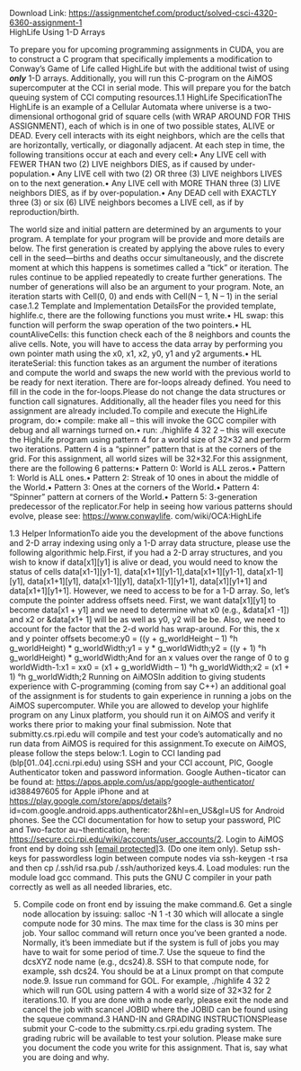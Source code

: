Download Link: https://assignmentchef.com/product/solved-csci-4320-6360-assignment-1
<br>
HighLife Using 1-D Arrays

To prepare you for upcoming programming assignments in CUDA, you are to construct a C program that specifically implements a modification to Conway’s Game of Life called HighLife but with the additional twist of using ***only*** 1-D arrays. Additionally, you will run this C-program on the AiMOS supercomputer at the CCI in serial mode. This will prepare you for the batch queuing system of CCI computing resources.1.1 HighLife SpecificationThe HighLife is an example of a Cellular Automata where universe is a two-dimensional orthogonal grid of square cells (with WRAP AROUND FOR THIS ASSIGNMENT), each of which is in one of two possible states, ALIVE or DEAD. Every cell interacts with its eight neighbors, which are the cells that are horizontally, vertically, or diagonally adjacent. At each step in time, the following transitions occur at each and every cell:• Any LIVE cell with FEWER THAN two (2) LIVE neighbors DIES, as if caused by under-population.• Any LIVE cell with two (2) OR three (3) LIVE neighbors LIVES on to the next generation.• Any LIVE cell with MORE THAN three (3) LIVE neighbors DIES, as if by over-population.• Any DEAD cell with EXACTLY three (3) or six (6) LIVE neighbors becomes a LIVE cell, as if by reproduction/birth.

The world size and initial pattern are determined by an arguments to your program. A template for your program will be provide and more details are below. The first generation is created by applying the above rules to every cell in the seed—births and deaths occur simultaneously, and the discrete moment at which this happens is sometimes called a “tick” or iteration. The rules continue to be applied repeatedly to create further generations. The number of generations will also be an argument to your program. Note, an iteration starts with Cell(0, 0) and ends with Cell(N – 1, N – 1) in the serial case.1.2 Template and Implementation DetailsFor the provided template, highlife.c, there are the following functions you must write.• HL swap: this function will perform the swap operation of the two pointers.• HL countAliveCells: this function check each of the 8 neighbors and counts the alive cells. Note, you will have to access the data array by performing you own pointer math using the x0, x1, x2, y0, y1 and y2 arguments.• HL iterateSerial: this function takes as an argument the number of iterations and compute the world and swaps the new world with the previous world to be ready for next iteration. There are for-loops already defined. You need to fill in the code in the for-loops.Please do not change the data structures or function call signatures. Additionally, all the header files you need for this assignment are already included.To compile and execute the HighLife program, do:• compile: make all – this will invoke the GCC compiler with debug and all warnings turned on.• run: ./highlife 4 32 2 – this will execute the HighLife program using pattern 4 for a world size of 32×32 and perform two iterations. Pattern 4 is a “spinner” pattern that is at the corners of the grid. For this assignment, all world sizes will be 32×32.For this assignment, there are the following 6 patterns:• Pattern 0: World is ALL zeros.• Pattern 1: World is ALL ones.• Pattern 2: Streak of 10 ones in about the middle of the World.• Pattern 3: Ones at the corners of the World.• Pattern 4: “Spinner” pattern at corners of the World.• Pattern 5: 3-generation predecessor of the replicator.For help in seeing how various patterns should evolve, please see: https://www.conwaylife. com/wiki/OCA:HighLife

1.3 Helper InformationTo aide you the development of the above functions and 2-D array indexing using only a 1-D array data structure, please use the following algorithmic help.First, if you had a 2-D array structures, and you wish to know if data[x1][y1] is alive or dead, you would need to know the status of cells data[x1-1][y1-1], data[x1+1][y1-1],data[x1+1][y1-1], data[x1-1][y1], data[x1+1][y1], data[x1-1][y1], data[x1-1][y1+1], data[x1][y1+1] and data[x1+1][y1+1]. However, we need to access to be for a 1-D array. So, let’s compute the pointer address offsets need. First, we want data[x1][y1] to become data[x1 + y1] and we need to determine what x0 (e.g., &amp;data[x1 -1]) and x2 or &amp;data[x1+ 1] will be as well as y0, y2 will be be. Also, we need to account for the factor that the 2-d world has wrap-around. For this, the x and y pointer offsets become:y0 = ((y + g_worldHeight – 1) °h g_worldHeight) * g_worldWidth;y1 = y * g_worldWidth;y2 = ((y + 1) °h g_worldHeight) * g_worldWidth;And for an x values over the range of 0 to g worldWidth-1:x1 = xx0 = (x1 + g_worldWidth – 1) °h g_worldWidth;x2 = (x1 + 1) °h g_worldWidth;2 Running on AiMOSIn addition to giving students experience with C-programming (coming from say C++) an additional goal of the assignment is for students to gain experience in running a jobs on the AiMOS supercomputer. While you are allowed to develop your highlife program on any Linux platform, you should run it on AiMOS and verify it works there prior to making your final submission. Note that submitty.cs.rpi.edu will compile and test your code’s automatically and no run data from AiMOS is required for this assignment.To execute on AiMOS, please follow the steps below:1. Login to CCI landing pad (blp[01..04].ccni.rpi.edu) using SSH and your CCI account, PIC, Google Authenticator token and password information. Google Authen¬ticator can be found at: https://apps.apple.com/us/app/google-authenticator/ id388497605 for Apple iPhone and at https://play.google.com/store/apps/details? id=com.google.android.apps.authenticator2&amp;hl=en_US&amp;gl=US for Android phones. See the CCI documentation for how to setup your password, PIC and Two-factor au¬thentication, here: https://secure.cci.rpi.edu/wiki/accounts/user_accounts/2. Login to AiMOS front end by doing ssh <a href="/cdn-cgi/l/email-protection" class="__cf_email__" data-cfemail="d9899a89e8e9a0b6acabb5b6beb0b799bdbaaabfbcb7e9e8f7">[email protected]</a>3. (Do one item only). Setup ssh-keys for passwordless login between compute nodes via ssh-keygen -t rsa and then cp /.ssh/id rsa.pub /.ssh/authorized keys.4. Load modules: run the module load gcc command. This puts the GNU C compiler in your path correctly as well as all needed libraries, etc.

5. Compile code on front end by issuing the make command.6. Get a single node allocation by issuing: salloc -N 1 -t 30 which will allocate a single compute node for 30 mins. The max time for the class is 30 mins per job. Your salloc command will return once you’ve been granted a node. Normally, it’s been immediate but if the system is full of jobs you may have to wait for some period of time.7. Use the squeue to find the dcsXYZ node name (e.g., dcs24).8. SSH to that compute node, for example, ssh dcs24. You should be at a Linux prompt on that compute node.9. Issue run command for GOL. For example, ./highlife 4 32 2 which will run GOL using pattern 4 with a world size of 32×32 for 2 iterations.10. If you are done with a node early, please exit the node and cancel the job with scancel JOBID where the JOBID can be found using the squeue command.3 HAND-IN and GRADING INSTRUCTIONSPlease submit your C-code to the submitty.cs.rpi.edu grading system. The grading rubric will be available to test your solution. Please make sure you document the code you write for this assignment. That is, say what you are doing and why.